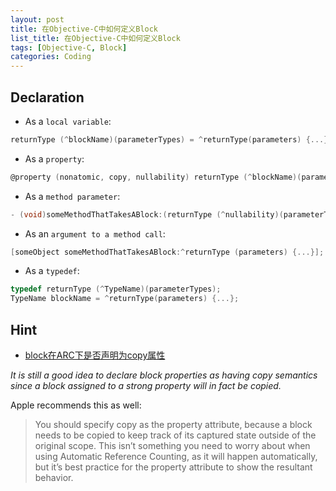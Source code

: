 ```yaml
---
layout: post
title: 在Objective-C中如何定义Block
list_title: 在Objective-C中如何定义Block
tags: [Objective-C, Block]
categories: Coding
---
```


## Declaration

- As a `local variable`:

``` objectivec
returnType (^blockName)(parameterTypes) = ^returnType(parameters) {...};
```

- As a `property`:

``` objectivec
@property (nonatomic, copy, nullability) returnType (^blockName)(parameterTypes);
```

<!-- more -->

- As a `method parameter`:

``` objectivec
- (void)someMethodThatTakesABlock:(returnType (^nullability)(parameterTypes))blockName;
```

- As an `argument to a method call`:

``` objectivec
[someObject someMethodThatTakesABlock:^returnType (parameters) {...}];
```

- As a `typedef`:

``` objectivec
typedef returnType (^TypeName)(parameterTypes);
TypeName blockName = ^returnType(parameters) {...};
```

## Hint
- [block在ARC下是否声明为copy属性](https://stackoverflow.com/questions/23334863/should-i-still-copy-block-copy-the-blocks-under-arc)

*It is still a good idea to declare block properties as having copy semantics since a block assigned to a strong property will in fact be copied.*

Apple recommends this as well:
> You should specify copy as the property attribute, because a block needs to be copied to keep track of its captured state outside of the original scope. This isn’t something you need to worry about when using Automatic Reference Counting, as it will happen automatically, but it’s best practice for the property attribute to show the resultant behavior.

<!-- more -->

